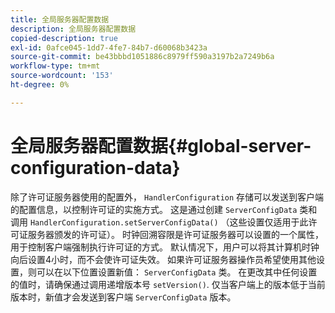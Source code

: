 ```yaml
---
title: 全局服务器配置数据
description: 全局服务器配置数据
copied-description: true
exl-id: 0afce045-1dd7-4fe7-84b7-d60068b3423a
source-git-commit: be43bbbd1051886c8979ff590a3197b2a7249b6a
workflow-type: tm+mt
source-wordcount: '153'
ht-degree: 0%

---
```


# 全局服务器配置数据{#global-server-configuration-data}

除了许可证服务器使用的配置外， `HandlerConfiguration` 存储可以发送到客户端的配置信息，以控制许可证的实施方式。 这是通过创建 `ServerConfigData` 类和调用 `HandlerConfiguration.setServerConfigData()` （这些设置仅适用于此许可证服务器颁发的许可证）。 时钟回溯容限是许可证服务器可以设置的一个属性，用于控制客户端强制执行许可证的方式。 默认情况下，用户可以将其计算机时钟向后设置4小时，而不会使许可证失效。 如果许可证服务器操作员希望使用其他设置，则可以在以下位置设置新值： `ServerConfigData` 类。 在更改其中任何设置的值时，请确保通过调用递增版本号 `setVersion()`. 仅当客户端上的版本低于当前版本时，新值才会发送到客户端 `ServerConfigData` 版本。
